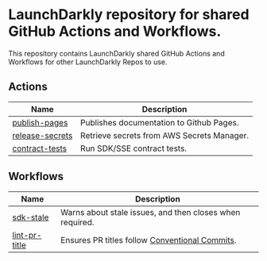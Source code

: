 # LaunchDarkly repository for shared GitHub Actions and Workflows.

This repository contains LaunchDarkly shared GitHub Actions and Workflows for other LaunchDarkly Repos to use.


## Actions
| Name                                                   | Description                                |
|--------------------------------------------------------|--------------------------------------------|
| [publish-pages](./actions/publish-pages/README.md)     | Publishes documentation to Github Pages.   |
| [release-secrets](./actions/release-secrets/README.md) | Retrieve secrets from AWS Secrets Manager. |
| [contract-tests](./actions/contract-tests/README.md)   | Run SDK/SSE contract tests.                |


## Workflows
| Name                                                   | Description                                                            |
|--------------------------------------------------------|------------------------------------------------------------------------|
| [sdk-stale](./.github/workflows/sdk-stale.yml)         | Warns about stale issues, and then closes when required.               |
| [lint-pr-title](./.github/workflows/lint-pr-title.yml) | Ensures PR titles follow [Conventional Commits][conventional-commits]. |


[conventional-commits]: https://www.conventionalcommits.org/en/v1.0.0/
